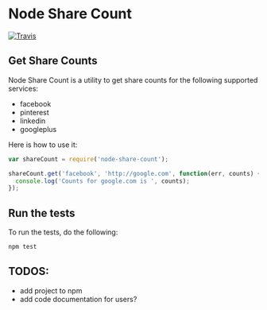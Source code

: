 # Node Share Count

[![Travis](https://img.shields.io/travis/hngu/node-share-count.svg)]()

## Get Share Counts

Node Share Count is a utility to get share counts for the following supported services:

- facebook
- pinterest
- linkedin
- googleplus

Here is how to use it:

```js
var shareCount = require('node-share-count');

shareCount.get('facebook', 'http://google.com', function(err, counts) {
  console.log('Counts for google.com is ', counts);
});
```


## Run the tests

To run the tests, do the following:
```js
npm test
```

## TODOS:
- add project to npm
- add code documentation for users?
